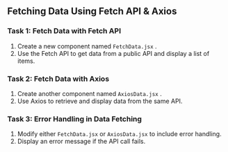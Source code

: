 ## Fetching Data Using Fetch API & Axios
### Task 1: Fetch Data with Fetch API
1. Create a new component named `FetchData.jsx` .
2. Use the Fetch API to get data from a public API and display a list of items.

### Task 2: Fetch Data with Axios
1. Create another component named `AxiosData.jsx` .
2. Use Axios to retrieve and display data from the same API.

### Task 3: Error Handling in Data Fetching
1. Modify either `FetchData.jsx` or `AxiosData.jsx` to include error handling.
2. Display an error message if the API call fails.